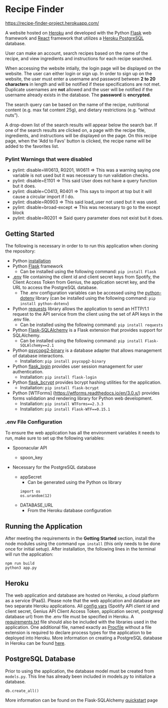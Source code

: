# Recipe Finder

https://recipe-finder-project.herokuapp.com/

A website hosted on [Heroku](https://www.heroku.com/) and developed with the Python [Flask](https://flask.palletsprojects.com/en/2.0.x/) web framework and [React](https://reactjs.org/) framework that utilizes a [Heroku PostgreSQL](https://devcenter.heroku.com/articles/heroku-postgresql) database.

User can make an account, search recipes based on the name of the recipe, and view ingredients and instructions for each recipe searched.

When accessing the website intially, the login page will be displayed on the website. The user can either login or sign up. In order to sign up on the website, the user must enter a username and password between **2 to 20 characters** in length and will be notified if these specifications are not met. Duplicate usernames are **not** allowed and the user will be notified if the username already exists in the database. The **password** is **encrypted**.

The search query can be based on the name of the recipe, nutritional content (e.g. max fat content 25g), and dietary restrictions (e.g. “without nuts”).

A drop-down list of the search results will appear below the search bar. If one of the search results are clicked on, a page with the recipe title, ingredients, and instructions will be displayed on the page. On this recipe page, when the 'Add to Favs' button is clicked, the recipe name will be added to the favorites list.

### Pylint Warnings that were disabled
- pylint: disable=W0613, R0201, W0611  => This was a warning saying one variable is not used but it was necessary to run validation checks.
- pylint: disable=E1101 => This said User does not have a query function but it does.
- pylint: disable=C0413, R0401 => This says to import at top but it will cause a circular import if I do.
- pylint: disable=R0903 => This said load_user not used but it was used. 
- pylint: disable=broad-except => This was necessary to go to the except block
- pylint: disable=R0201 => Said query parameter does not exist but it does.

## Getting Started

The following is necessary in order to to run this application when cloning the repository:

- Python [installation](https://www.python.org/downloads/)
- Python [Flask](https://flask.palletsprojects.com/en/2.0.x/) framework
  - Can be installed using the following command: `pip install Flask`
- [.env](https://pypi.org/project/python-dotenv/) file containing the client id and client secret keys from Spotify, the Client Access Token from Genius, the application secret key, and the URL to access the PostgreSQL database.
  - The .env configuration variables can be accessed using the [python-dotenv](https://pypi.org/project/python-dotenv/) library (can be installed using the following command: `pip install python-dotenv`)
- Python [requests](https://docs.python-requests.org/en/latest/) library allows the application to send an HTTP/1.1 request to the API service from the client using the set of API keys in the .env file.
  - Can be installed using the following command: `pip install requests`
- Python [Flask-SQLAlchemy](https://flask-sqlalchemy.palletsprojects.com/en/2.x/) is a Flask extension that provides support for SQLAlchemy.
  - Can be installed using the following command: `pip install Flask-SQLAlchemy==2.1`
- Python [psycopg2-binary](https://www.psycopg.org/docs/install.html) is a database adapter that allows management of database interactions.
  - Installation: `pip install psycopg2-binary`
- Python [flask_login](https://flask-login.readthedocs.io/en/latest/) provides user session management for user authentication.
  - Installation: `pip install flask-login`
- Python [flask_bcrypt](https://flask-bcrypt.readthedocs.io/en/latest/) provides bcrypt hashing utilities for the application.
    - Installation: `pip install flask-bcrypt`
- Python [WTForms] (https://wtforms.readthedocs.io/en/3.0.x/) provides forms validation and rendering library for Python web development.
    - Installation: `pip install WTForms==2.3.3`
    - Installation: `pip install Flask-WTF==0.15.1`

### .env File Configuration

To ensure the web application has all the environment variables it needs to run, make sure to set up the following variables:

- Spoonacular API
  - spoon_key

- Necessary for the PostgreSQL database
  - appSecret
    - Can be generated using the Python os library
    ```
    import os
    os.urandom(12)
    ```
  - DATABASE_URL
    - From the Heroku database configuration

## Running the Application

After meeting the requirements in the **Getting Started** section, install the node modules using the command `npm install` (this only needs to be done once for initial setup). After installation, the following lines in the terminal will run the application:

```
npm run build
python3 app.py
```

## Heroku

The web application and database are hosted on Heroku, a cloud platform as a service (PaaS). Please note that the web application and database are two separate Heroku applications. All [config vars](https://devcenter.heroku.com/articles/config-vars) (Spotify API client id and client secret, Genius API Client Access Token, application secret, postgresql database url) from the .env file must be specified in Heroku. A [requirements.txt](https://devcenter.heroku.com/articles/python-support) file should also be included with the libraries used in the application. One additional file, named exactly as [Procfile](https://devcenter.heroku.com/articles/procfile) without a file extension is required to declare process types for the application to be deployed into Heroku. More information on creating a PostgreSQL database in Heroku can be found [here](https://devcenter.heroku.com/articles/heroku-postgresql).

## PostgreSQL Database

Prior to using the application, the database model must be created from `models.py`. This line has already been included in models.py to initialize a database.

```
db.create_all()
```

More information can be found on the Flask-SQLAlchemy [quickstart](https://flask-sqlalchemy.palletsprojects.com/en/2.x/quickstart/) page
